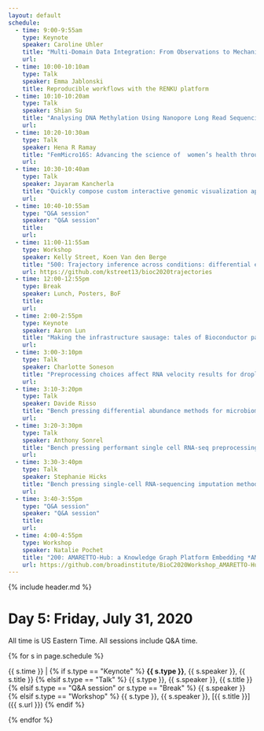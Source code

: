 ```yaml
---
layout: default
schedule:
  - time: 9:00-9:55am
    type: Keynote
    speaker: Caroline Uhler
    title: "Multi-Domain Data Integration: From Observations to Mechanistic Insights"
    url: 
  - time: 10:00-10:10am
    type: Talk
    speaker: Emma Jablonski
    title: Reproducible workflows with the RENKU platform
  - time: 10:10-10:20am
    type: Talk
    speaker: Shian Su
    title: "Analysing DNA Methylation Using Nanopore Long Read Sequencing"
    url:
  - time: 10:20-10:30am
    type: Talk
    speaker: Hena R Ramay
    title: "FemMicro16S: Advancing the science of  women’s health through open data sharing"
    url:
  - time: 10:30-10:40am
    type: Talk
    speaker: Jayaram Kancherla
    title: "Quickly compose custom interactive genomic visualization apps in R/Bioc with epiviz components"
    url:
  - time: 10:40-10:55am
    type: "Q&A session"
    speaker: "Q&A session"
    title: 
    url:
  - time: 11:00-11:55am
    type: Workshop
    speaker: Kelly Street, Koen Van den Berge
    title: "500: Trajectory inference across conditions: differential expression and differential progression"
    url: https://github.com/kstreet13/bioc2020trajectories
  - time: 12:00-12:55pm
    type: Break
    speaker: Lunch, Posters, BoF
    title: 
    url: 
  - time: 2:00-2:55pm
    type: Keynote
    speaker: Aaron Lun
    title: "Making the infrastructure sausage: tales of Bioconductor package development"
    url: 
  - time: 3:00-3:10pm
    type: Talk
    speaker: Charlotte Soneson
    title: "Preprocessing choices affect RNA velocity results for droplet scRNA-seq data"
    url: 
  - time: 3:10-3:20pm
    type: Talk
    speaker: Davide Risso
    title: "Bench pressing differential abundance methods for microbiome data"
    url: 
  - time: 3:20-3:30pm
    type: Talk
    speaker: Anthony Sonrel
    title: "Bench pressing performant single cell RNA-seq preprocessing tools through pipeComp; a general framework for the evaluation of computational pipelines"
    url: 
  - time: 3:30-3:40pm
    type: Talk
    speaker: Stephanie Hicks
    title: "Bench pressing single-cell RNA-sequencing imputation methods"
    url: 
  - time: 3:40-3:55pm
    type: "Q&A session"
    speaker: "Q&A session"
    title: 
    url:
  - time: 4:00-4:55pm
    type: Workshop
    speaker: Natalie Pochet
    title: "200: AMARETTO-Hub: a Knowledge Graph Platform Embedding *AMARETTO Tools for Multimodal and Multiscale Network BioMedicine"
    url: https://github.com/broadinstitute/BioC2020Workshop_AMARETTO-Hub
---
```


{% include header.md %}

# Day 5: Friday, July 31, 2020

All time is US Eastern Time. All sessions include Q&A time.

{% for s in page.schedule %}

{{ s.time }} | {% if s.type == "Keynote" %} **{{ s.type }}**, {{ s.speaker }}, {{ s.title }} {% elsif s.type == "Talk" %} {{ s.type }}, {{ s.speaker }}, {{ s.title }} {% elsif s.type == "Q&A session" or s.type == "Break" %} {{ s.speaker }} {% elsif s.type == "Workshop" %} {{ s.type }}, {{ s.speaker }}, [{{ s.title }}]({{ s.url }}) {% endif %}

{% endfor %}

